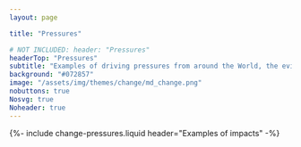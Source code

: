 ```yaml
---
layout: page

title: "Pressures"

# NOT INCLUDED: header: "Pressures"
headerTop: "Pressures"
subtitle: "Examples of driving pressures from around the World, the evidence required for their detection and description based on the types, amounts and extents of materials.  Pressures are numbered 1-144." 
background: "#072857"
image: "/assets/img/themes/change/md_change.png"
nobuttons: true
Nosvg: true
Noheader: true
---
```


{%-
include change-pressures.liquid
header="Examples of impacts"
-%}
